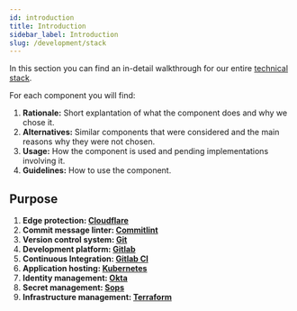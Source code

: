 ```yaml
---
id: introduction
title: Introduction
sidebar_label: Introduction
slug: /development/stack
---
```


In this section you can find
an in-detail walkthrough for
our entire
[technical stack](https://heap.io/topics/what-is-a-tech-stack).

For each component you will find:

1. **Rationale:**
Short explantation
of what the component
does and why we chose it.
1. **Alternatives:**
Similar components
that were considered
and the main reasons
why they were not chosen.
1. **Usage:**
How the component is used
and pending implementations
involving it.
1. **Guidelines:**
How to use the component.

## Purpose

1. **Edge protection: [Cloudflare](stack/cloudflare)**
1. **Commit message linter: [Commitlint](stack/commitlint)**
1. **Version control system: [Git](stack/git/commits)**
1. **Development platform: [Gitlab](stack/gitlab)**
1. **Continuous Integration: [Gitlab CI](stack/gitlab-ci)**
1. **Application hosting: [Kubernetes](stack/kubernetes)**
1. **Identity management: [Okta](stack/okta)**
1. **Secret management: [Sops](stack/sops)**
1. **Infrastructure management: [Terraform](stack/terraform)**

